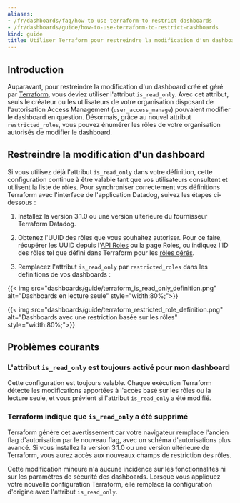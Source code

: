 ```yaml
---
aliases:
- /fr/dashboards/faq/how-to-use-terraform-to-restrict-dashboards
- /fr/dashboards/guide/how-to-use-terraform-to-restrict-dashboards
kind: guide
title: Utiliser Terraform pour restreindre la modification d'un dashboard
---
```


## Introduction

Auparavant, pour restreindre la modification d'un dashboard créé et géré par [Terraform][1], vous deviez utiliser l'attribut `is_read_only`. Avec cet attribut, seuls le créateur ou les utilisateurs de votre organisation disposant de l'autorisation Access Management (`user_access_manage`) pouvaient modifier le dashboard en question. Désormais, grâce au nouvel attribut `restricted_roles`, vous pouvez énumérer les rôles de votre organisation autorisés de modifier le dashboard.

## Restreindre la modification d'un dashboard

Si vous utilisez déjà l'attribut `is_read_only` dans votre définition, cette configuration continue à être valable tant que vos utilisateurs consultent et utilisent la liste de rôles. Pour synchroniser correctement vos définitions Terraform avec l'interface de l'application Datadog, suivez les étapes ci-dessous :

1. Installez la version 3.1.0 ou une version ultérieure du fournisseur Terraform Datadog.

2. Obtenez l'UUID des rôles que vous souhaitez autoriser. Pour ce faire, récupérer les UUID depuis l'[API Roles][2] ou la page Roles, ou indiquez l'ID des rôles tel que défini dans Terraform pour les [rôles gérés][3].

3. Remplacez l'attribut `is_read_only` par `restricted_roles` dans les définitions de vos dashboards :

{{< img src="dashboards/guide/terraform_is_read_only_definition.png" alt="Dashboards en lecture seule" style="width:80%;">}}

{{< img src="dashboards/guide/terraform_restricted_role_definition.png" alt="Dashboards avec une restriction basée sur les rôles" style="width:80%;">}}

## Problèmes courants

### L'attribut `is_read_only` est toujours activé pour mon dashboard

Cette configuration est toujours valable. Chaque exécution Terraform détecte les modifications apportées à l'accès basé sur les rôles ou la lecture seule, et vous prévient si l'attribut `is_read_only` a été modifié.

### Terraform indique que `is_read_only` a été supprimé

Terraform génère cet avertissement car votre navigateur remplace l'ancien flag d'autorisation par le nouveau flag, avec un schéma d'autorisations plus avancé. Si vous installez la version 3.1.0 ou une version ultérieure de Terraform, vous aurez accès aux nouveaux champs de restriction des rôles.

Cette modification mineure n'a aucune incidence sur les fonctionnalités ni sur les paramètres de sécurité des dashboards. Lorsque vous appliquez votre nouvelle configuration Terraform, elle remplace la configuration d'origine avec l'attribut `is_read_only`.

[1]: https://registry.terraform.io/providers/DataDog/datadog/latest/docs/resources/dashboard
[2]: /api/latest/roles/#list-roles
[3]: https://registry.terraform.io/providers/DataDog/datadog/latest/docs/resources/role